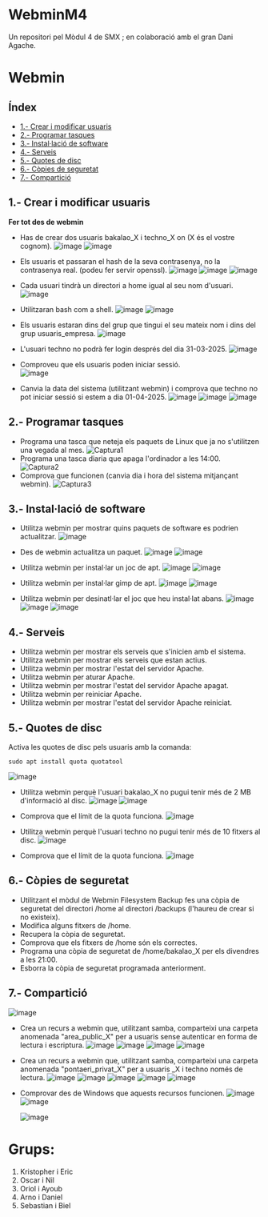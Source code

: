 # WebminM4
Un repositori pel Mòdul 4 de SMX ; en colaboració amb el gran Dani Agache.

# Webmin

## Índex
 * [1.- Crear i modificar usuaris](#1.--Crear-i-modificar-usuaris)
 * [2.- Programar tasques](2.--Programar-tasques)
 * [3.- Instal·lació de software](3.--Instal·lació-de-software)
 * [4.- Serveis](4.--Serveis)
 * [5.- Quotes de disc](5.--Quotes-de-disc)
 * [6.- Còpies de seguretat](6.--Còpies-de-seguretat)
 * [7.- Compartició](7.--Compartició)

## 1.- Crear i modificar usuaris

**Fer tot des de webmin**

- Has de crear dos usuaris bakalao_X i techno_X on (X és el vostre cognom).
  ![image](https://github.com/user-attachments/assets/08e96e9b-706f-42be-a1e6-cf033a7b6cdf)
  ![image](https://github.com/user-attachments/assets/a51537f4-59bd-4f75-9c9b-26874756a7d5)
  
- Els usuaris et passaran el hash de la seva contrasenya, no la contrasenya real. (podeu fer servir openssl).
  ![image](https://github.com/user-attachments/assets/201192f4-7af2-49eb-91ab-3b69c0bdad17)
  ![image](https://github.com/user-attachments/assets/46289de0-5284-47a2-bbcc-26933cab5508)
  ![image](https://github.com/user-attachments/assets/b2bd7a51-f38d-44a2-899d-9540c9b46732)

- Cada usuari tindrà un directori a home igual al seu nom d'usuari.
  ![image](https://github.com/user-attachments/assets/cd1c0bfd-6c2d-4e8c-829b-c2f45dfe0363)

- Utilitzaran bash com a shell.
  ![image](https://github.com/user-attachments/assets/17223d95-cf1e-4427-953a-4a3f6414e228)
  ![image](https://github.com/user-attachments/assets/4a1896e9-6db3-450b-b1e7-d072883b96f6)

- Els usuaris estaran dins del grup que tingui el seu mateix nom i dins del grup usuaris_empresa.
  ![image](https://github.com/user-attachments/assets/f102af6a-f8e0-4dd5-9742-7886f56e7f28)

- L'usuari techno no podrà fer login després del dia 31-03-2025.
  ![image](https://github.com/user-attachments/assets/13cbd3f6-da25-4165-9d69-7c354cc3a744)

- Comproveu que els usuaris poden iniciar sessió. <br>
  ![image](https://github.com/user-attachments/assets/d68a3d7a-ce28-4770-8466-8762328d61fa)

- Canvia la data del sistema (utilitzant webmin) i comprova que techno no pot iniciar sessió si estem a dia 01-04-2025.
  ![image](https://github.com/user-attachments/assets/6368e592-868c-4930-b646-21a3e3d6ed6b)
  ![image](https://github.com/user-attachments/assets/a2b2d808-e997-4f64-87a5-b9b9c8b02775)
  ![image](https://github.com/user-attachments/assets/0528475c-2cc0-481a-8953-1941bb585703)



## 2.- Programar tasques

- Programa una tasca que neteja els paquets de Linux que ja no s'utilitzen una vegada al mes.
  ![Captura1](https://github.com/user-attachments/assets/de20330b-c3bf-42aa-9784-5dc3f75e5cff)
- Programa una tasca diaria que apaga l'ordinador a les 14:00.
  ![Captura2](https://github.com/user-attachments/assets/318fd00c-4986-438b-9e56-09f0e112a6fb)
- Comprova que funcionen (canvia dia i hora del sistema mitjançant webmin).
  ![Captura3](https://github.com/user-attachments/assets/0b816c68-883f-42c5-91bb-39108ddc5d82)

  
## 3.- Instal·lació de software

- Utilitza webmin per mostrar quins paquets de software es podrien actualitzar.
  ![image](https://github.com/user-attachments/assets/d592942e-4115-44c3-89db-c335685dfc22)

- Des de webmin actualitza un paquet.
  ![image](https://github.com/user-attachments/assets/9139c343-0d99-4deb-94d0-5068fed83504)
  ![image](https://github.com/user-attachments/assets/ef84924a-581c-4719-abe5-b750dbfe757e)

- Utilitza webmin per instal·lar un joc de apt.
  ![image](https://github.com/user-attachments/assets/198a64b4-b839-401e-93a7-e174a7f17403)
  ![image](https://github.com/user-attachments/assets/1dadfa95-321d-4871-b620-0db7b6f09ba0)
  
- Utilitza webmin per instal·lar gimp de apt.
  ![image](https://github.com/user-attachments/assets/9792d472-e8c0-4453-8896-93353cf9268e)
  ![image](https://github.com/user-attachments/assets/00bfb3c5-afc6-46fe-9658-a6479206692d)

- Utilitza webmin per desinatl·lar el joc que heu instal·lat abans.
  ![image](https://github.com/user-attachments/assets/ab2446f4-e13d-439a-ab31-bed2500b517d)
  ![image](https://github.com/user-attachments/assets/f1fcbdb9-8570-4fe0-ae12-00b3ad25032c)
  ![image](https://github.com/user-attachments/assets/d413c7f9-e252-4d66-bd36-7a743bcc3a13)

  
## 4.- Serveis

- Utilitza webmin per mostrar els serveis que s'inicien amb el sistema.
- Utilitza webmin per mostrar els serveis que estan actius.
- Utilitza webmin per mostrar l'estat del servidor Apache.
- Utilitza webmin per aturar Apache.
- Utilitza webmin per mostrar l'estat del servidor Apache apagat.
- Utilitza webmin per reiniciar Apache.
- Utilitza webmin per mostrar l'estat del servidor Apache reiniciat.

## 5.- Quotes de disc

Activa les quotes de disc pels usuaris amb la comanda: 

```
sudo apt install quota quotatool
```
![image](https://github.com/user-attachments/assets/b41088b0-10ef-40be-9d46-9891104d1750)

- Utilitza webmin perquè l'usuari bakalao_X no pugui tenir més de 2 MB d'informació al disc.
  ![image](https://github.com/user-attachments/assets/7fb63303-a67b-4d25-a42c-3289c19d6ff9)
  ![image](https://github.com/user-attachments/assets/3a8cf31a-e8ea-413c-aa07-ca2bd3d4563f)

- Comprova que el límit de la quota funciona.
  ![image](https://github.com/user-attachments/assets/044581d3-3cca-4faa-bdf3-5a5b1e1bb872)
  
- Utilitza webmin perquè l'usuari techno no pugui tenir més de 10 fitxers al disc.
  ![image](https://github.com/user-attachments/assets/9657f417-8947-4106-91cc-962827b9c20d)

- Comprova que el límit de la quota funciona.
  ![image](https://github.com/user-attachments/assets/df58be12-9161-4d7d-b535-30933e7efd86)

## 6.- Còpies de seguretat

- Utilitzant el mòdul de Webmin Filesystem Backup fes una còpia de seguretat del directori /home al directori /backups (l'haureu de crear si no existeix).
- Modifica alguns fitxers de /home.
- Recupera la còpia de seguretat.
- Comprova que els fitxers de /home són els correctes.
- Programa una còpia de seguretat de /home/bakalao_X per els divendres a les 21:00.
- Esborra la còpia de seguretat programada anteriorment.

## 7.- Compartició

![image](https://github.com/user-attachments/assets/fd0f8f82-e621-4112-9349-ca23bd4e0c55)

- Crea un recurs a webmin que, utilitzant samba, comparteixi una carpeta anomenada "area_public_X" per a usuaris sense autenticar en forma de lectura i escriptura.
  ![image](https://github.com/user-attachments/assets/a5eb3264-93f1-45cc-9a1c-2af61b0b4851)
  ![image](https://github.com/user-attachments/assets/6c90d1b4-a563-402a-ad32-5d624627994f)
  ![image](https://github.com/user-attachments/assets/ff2ddd38-e24f-4baf-b642-be585fe1d16b)
  ![image](https://github.com/user-attachments/assets/c9492187-a667-46ec-88de-dad3be94aa50)

- Crea un recurs a webmin que, utilitzant samba, comparteixi una carpeta anomenada "pontaeri_privat_X" per a usuaris _X i techno només de lectura.
  ![image](https://github.com/user-attachments/assets/d67ba6f3-d454-4dae-886d-ec749fc93da9)
  ![image](https://github.com/user-attachments/assets/0e32da8f-20aa-4c60-9d99-3fce9e4c8340)
  ![image](https://github.com/user-attachments/assets/1fe5e07f-b5e5-497d-a39f-0c48fc168e9f)
  ![image](https://github.com/user-attachments/assets/4e3a2359-4e33-4049-9269-7217a5f068c4)
  ![image](https://github.com/user-attachments/assets/a2c40ad8-9384-42ee-b239-c3a87b1e1b36)

- Comprovar des de Windows que aquests recursos funcionen.
  ![image](https://github.com/user-attachments/assets/9dc07f63-1b6e-47e5-9b83-fe82aab5b0f1)
  ![image](https://github.com/user-attachments/assets/336172eb-e2cb-4d9c-929d-3c99e815bb37)
  
  ![image](https://github.com/user-attachments/assets/20e61d81-9220-4d91-94d9-fb8fb13f1bca)




# Grups:

1. Kristopher i Eric
2. Oscar i Nil
3. Oriol i Ayoub
4. Arno i Daniel
5. Sebastian i Biel
